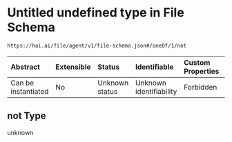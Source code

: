# Untitled undefined type in File Schema

```txt
https://hai.ai/file/agent/v1/file-schema.json#/oneOf/1/not
```



| Abstract            | Extensible | Status         | Identifiable            | Custom Properties | Additional Properties | Access Restrictions | Defined In                                                                             |
| :------------------ | :--------- | :------------- | :---------------------- | :---------------- | :-------------------- | :------------------ | :------------------------------------------------------------------------------------- |
| Can be instantiated | No         | Unknown status | Unknown identifiability | Forbidden         | Allowed               | none                | [files.schema.json\*](../../schemas/files/v1/files.schema.json "open original schema") |

## not Type

unknown

